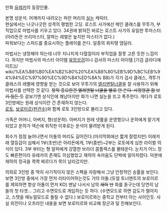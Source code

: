 만화 [유레카](%EC%9C%A0%EB%A0%88%EC%B9%B4.md)의 등장인물.

본명 성운석. 어깨까지 내려오는 파란 머리의 [실눈](%EC%8B%A4%EB%88%88.md) 캐릭터.  
현실에서는 나긋나긋한 성격의 평범한 고딩. 로스트 사가에선 메인 클래스를 무투가, 부직업으로 마법사를 키우고 있다. 34권에 밝혀진 바로는
로스트 사가의 유일한 투마스터. (아라돈은 쓰리마스터, 알파는 레벌은 높지만 마스터가 없다.)  
파워보다는 스피드를 중요시하는 플레이를 쓴다. 일종의 회피탱 뎀딜러.

마법사는 냉정해야 하는데 너무 지나치게 다혈질이라 부직업을 잘못 고른 듯한 느낌이다. 하지만 마법사의 마스터 아이템
[육망성검](%EC%9C%A1%EB%A7%9D%EC%84%B1%EA%B2%80.md)이나 검사의 마스터 아이템 [기검 글라디에이트](/
wiki/%EA%B8%B0%EA%B2%80%20%EA%B8%80%EB%9D%BC%EB%94%94%EC%97%90%EC%9D%B4%ED%8A%
B8)가 각가 검사 클래스, 격투가 클래스의 레벨에 영향을 받는 것으로 보아 무투가의 [엘리멘탈너클](%EC%97%98%EB%A6%AC%EB%A9%98%ED%83%88%20%EB%84%88%ED%81%B4.md)을 잘 사용하기
위해 마법사를 선택한 것 같다. <del>정작 중요한건 엘레멘탈 너클을 별로 안 쓴다. 사정령권 참 보기 힘든 듯</del> 겉보기엔
상식인에 쾌남아지만 화가 나면 실눈을 뜨고 폭주한다. 게다가 로토 3인방에는 원래 상식이란 건 존재하지 않는다.  
[로토](%EB%A1%9C%ED%86%A0.md), [보로미르(판관수)](%EB%B3%B4%EB%A1%9C%EB%AF%B8%EB%A5%B4%28%EC%9C%A0%EB%A0%88%EC%B9%B4%29.md)와 함께 로토 3인방으로 불리고 있다.

가족은 어머니, 아버지, 형(성운하). 아버지가 원래 넷룸을 운영했으나 운하에게 맡기게 되었고 운하가 덱슨에 취직한 이후로는 운석이 물려받게
된다.

회수가 점점 늘어나면서 아돌의 머리도 길어진다.(마지막회에선 짧게 잘렸지만) 이래저래 열등감이 심해서 1부(초반)은 아라돈에게,
1부(중반)~2부는 로토에게 심한 라이벌 의식이 있다. 3부 부터는 형 알파에게 강열한 브라더 콤플렉스를 불태운다. 눈치가 어느 정도
빠른편이라 유레카의 존재도 의심했었고 재하의 속마음도 단박에 알아차렸다. 덕분에 재하의 정곡을 콱콱 찌르다가 목이 날라갔지만.

의외로 3인방 중 딱히 사기적이지 않은 스펙을 자랑해서 그냥 안정적인 승률을 보인다. 보면 3인방 중에서 가장 먼저 리타이어하는것도 거의
아돌.(듀얼 토너멘트의 보로미르를 제외하면 항상 아돌이 먼저 KO) 맨날 나서서 남의 <del>재하</del> <del>반</del> 화를
돋구는데 당연히 남들의 첫 타겟... 그리고 수면모드로 게임하는 듯 하다. (수면모드로 하면 감도가 떨어지고, 스탯을 매뉴얼모드로 돌릴 수
없다.) 보로미르와는 중학교 전부터 아는 사이인듯. 사실 외전이나 오프라인 내용을 보면 보로미르와 비교해 장군과 덜 친해보인다.

